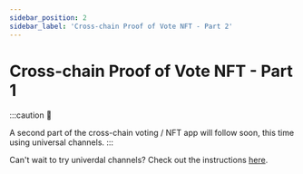 ```yaml
---
sidebar_position: 2
sidebar_label: 'Cross-chain Proof of Vote NFT - Part 2'
---
```


# Cross-chain Proof of Vote NFT - Part 1

:::caution 🚧 

A second part of the cross-chain voting / NFT app will follow soon, this time using universal channels.
:::

Can't wait to try univerdal channels? Check out the instructions [here](https://github.com/open-ibc/vibc-core-smart-contracts/blob/ww/universal-channel/docs/universal-channel-middleware.md).
